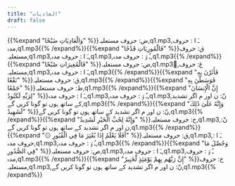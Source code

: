 ```yaml
---
title: "العاديات"
draft: false
---
```

 {{%expand "وَالْعَادِيَاتِ ضَبْحًا" %}}ض: حروف مستعلیہ,q1.mp3,ـَ ا :  حروف مدہ,q1.mp3{{% /expand%}}{{%expand "فَالْمُورِيَاتِ قَدْحًا" %}}ق: حروف مستعلیہ,q1.mp3,ـَ ا :  حروف مدہ,q1.mp3,ـُ و٘ :  حروف مدہ,q1.mp3{{% /expand%}}{{%expand "فَالْمُغِيرَاتِ صُبْحًا" %}}ص: حروف مستعلیہ,q1.mp3,ُغ: حروف مستعلیہ,q1.mp3,ـَ ا :  حروف مدہ,q1.mp3{{% /expand%}}{{%expand "فَأَثَرْنَ بِهِ نَقْعًا" %}}ق: حروف مستعلیہ,q1.mp3{{% /expand%}}{{%expand "فَوَسَطْنَ بِهِ جَمْعًا" %}}ط: حروف مستعلیہ,q1.mp3{{% /expand%}}{{%expand "إِنَّ الْإِنسَانَ لِرَبِّهِ لَكَنُودٌ" %}}ـَ ا :  حروف مدہ,q1.mp3,ـُ و٘ :  حروف مدہ,q1.mp3,نّ: ن اور م اگر تشدید کے ساتھ ہوں تو گونا کریں گے,q1.mp3{{% /expand%}}{{%expand "وَإِنَّهُ عَلَىٰ ذَٰلِكَ لَشَهِيدٌ" %}}نّ: ن اور م اگر تشدید کے ساتھ ہوں تو گونا کریں گے,q1.mp3{{% /expand%}}{{%expand "وَإِنَّهُ لِحُبِّ الْخَيْرِ لَشَدِيدٌ" %}}خ: حروف مستعلیہ,q1.mp3,نّ: ن اور م اگر تشدید کے ساتھ ہوں تو گونا کریں گے,q1.mp3{{% /expand%}}{{%expand "۞ أَفَلَا يَعْلَمُ إِذَا بُعْثِرَ مَا فِي الْقُبُورِ" %}}ق: حروف مستعلیہ,q1.mp3,ـَ ا :  حروف مدہ,q1.mp3,ـُ و٘ :  حروف مدہ,q1.mp3{{% /expand%}}{{%expand "وَحُصِّلَ مَا فِي الصُّدُورِ" %}}ص: حروف مستعلیہ,q1.mp3,ـَ ا :  حروف مدہ,q1.mp3,ـُ و٘ :  حروف مدہ,q1.mp3{{% /expand%}}{{%expand "إِنَّ رَبَّهُم بِهِمْ يَوْمَئِذٍ لَّخَبِيرٌ" %}}خ: حروف مستعلیہ,q1.mp3,نّ: ن اور م اگر تشدید کے ساتھ ہوں تو گونا کریں گے,q1.mp3{{% /expand%}}